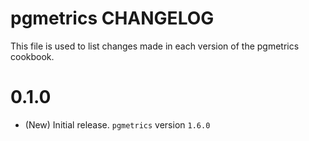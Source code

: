 # pgmetrics CHANGELOG

This file is used to list changes made in each version of the pgmetrics cookbook.

# 0.1.0

* (New) Initial release. `pgmetrics` version `1.6.0`


